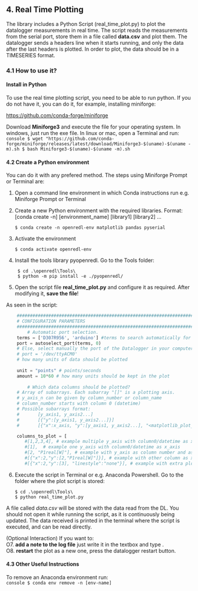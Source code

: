 ## 4. Real Time Plotting

The library includes a Python Script (real_time_plot.py) to plot the datalogger measurements in real time. The script reads the measurements from the serial port, store them in a file called **data.csv** and plot them.
The datalogger sends a headers line when it starts running, and only the data after the last headers is plotted.
In order to plot, the data should be in a TIMESERIES format.

### 4.1 How to use it?

#### Install in Python
To use the real time plotting script, you need to be able to run python.
If you do not have it, you can do it, for example, installing miniforge:

https://github.com/conda-forge/miniforge

Download **Miniforge3** and execute the file for your operating system.
In windows, just run the exe file.
In linux or mac, open a Terminal and run:
    ```console
    $ wget "https://github.com/conda-forge/miniforge/releases/latest/download/Miniforge3-$(uname)-$(uname -m).sh
    $ bash Miniforge3-$(uname)-$(uname -m).sh
    ```


#### 4.2 Create a Python environment
You can do it with any prefered method. The steps using Miniforge Prompt or Terminal are:
1. Open a command line environment in which Conda instructions run e.g. Miniforge Prompt or Terminal
2. Create a new Python environment with the required libraries.
    Format: [conda create -n] [environment_name] [library1] [library2] …
    ```console
    $ conda create -n openredl-env matplotlib pandas pyserial
    ```
3. Activate the environment
    ```console
    $ conda activate openredl-env
    ```
4. Install the tools library pyopenredl.
    Go to the Tools folder:
   ```console
    $ cd .\openredl\Tools\
    $ python -m pip install -e ./pyopenredl/
    ```

5. Open the script file **real_time_plot.py** and configure it as required. After modifying it, **save the file**!
    
As seen in the script:

```python
    ##########################################################################
    # CONFIGURATION PARAMETERS
    ##########################################################################<br/>
        # Automatic port selection.
    terms = ['D307R956', 'arduino'] #terms to search automatically for a port.
    port = autoselect_port(terms, 0)
    # Else, select manually the port of the Datalogger in your computers
    # port = '/dev/ttyACM0'
    # how many units of data should be plotted
    
    unit = "points" # points/seconds
    amount = 10*60 # how many units should be kept in the plot
    
        # Which data columns should be plotted?
    # Array of subarrays. Each subarray "[]" is a plotting axis.
    # y_axis_n can be given by column_number or column_name
    # column_number starts with column 0 (datetime)
    # Possible subarrays format:
    #       [y_axis1, y_axis2...]
    #       [{"y":[y_axis1, y_axis2...]}]
    #       [{"x":x_axis, "y":[y_axis1, y_axis2...], "<matplotlib_plot_kwd:value}]

    columns_to_plot = [
       #[1,2,3,4], # example multiple y_axis with column0/datetime as x_axis
       #[1],  # example one y_axis with column0/datetime as x_axis
       #[2, "P1real[W]"], # example with y_axis as column number and as column_name
       #[{"x":2,"y":[2,"P1real[W]"]}], # example with other column as x _axis
       #[{"x":2,"y":[3], "linestyle":"none"}], # example with extra plot kwd,
```

    
6. Execute the script in Terminal or e.g. Anaconda Powershell.
    Go to the folder where the plot script is stored:
    ```console
    $ cd .\openredl\Tools\
    $ python real_time_plot.py
    ```
A file called _data.csv_ will be stored with the data read from the DL. You should not open it while running the script, as it is continuously being updated.
The data received is printed in the terminal where the script is executed, and can be read directly.

(Optional Interaction)
If you want to:<br/>
O7. **add a note to the log file** just write it in the textbox and type <enter>.<br/>
O8. **restart** the plot as a new one, press the datalogger restart button.


#### 4.3 Other Useful Instructions
To remove an Anaconda environment run:<br/>
    ```console
    $ conda env remove -n [env-name]
    ```



